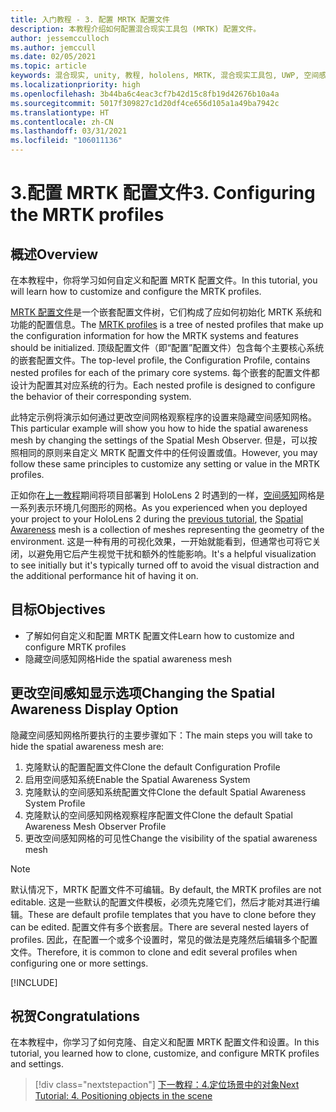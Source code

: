 ```yaml
---
title: 入门教程 - 3. 配置 MRTK 配置文件
description: 本教程介绍如何配置混合现实工具包 (MRTK) 配置文件。
author: jessemcculloch
ms.author: jemccull
ms.date: 02/05/2021
ms.topic: article
keywords: 混合现实, unity, 教程, hololens, MRTK, 混合现实工具包, UWP, 空间感知
ms.localizationpriority: high
ms.openlocfilehash: 3b44ba6c4eac3cf7b42d15c8fb19d42676b10a4a
ms.sourcegitcommit: 5017f309827c1d20df4ce656d105a1a49ba7942c
ms.translationtype: HT
ms.contentlocale: zh-CN
ms.lasthandoff: 03/31/2021
ms.locfileid: "106011136"
---
```

# <a name="3-configuring-the-mrtk-profiles"></a><span data-ttu-id="52966-105">3.配置 MRTK 配置文件</span><span class="sxs-lookup"><span data-stu-id="52966-105">3. Configuring the MRTK profiles</span></span>

## <a name="overview"></a><span data-ttu-id="52966-106">概述</span><span class="sxs-lookup"><span data-stu-id="52966-106">Overview</span></span>

<span data-ttu-id="52966-107">在本教程中，你将学习如何自定义和配置 MRTK 配置文件。</span><span class="sxs-lookup"><span data-stu-id="52966-107">In this tutorial, you will learn how to customize and configure the MRTK profiles.</span></span>

<span data-ttu-id="52966-108"><a href="/windows/mixed-reality/mrtk-unity/features/profiles/profiles.md" target="_blank">MRTK 配置文件</a>是一个嵌套配置文件树，它们构成了应如何初始化 MRTK 系统和功能的配置信息。</span><span class="sxs-lookup"><span data-stu-id="52966-108">The <a href="/windows/mixed-reality/mrtk-unity/features/profiles/profiles.md" target="_blank">MRTK profiles</a> is a tree of nested profiles that make up the configuration information for how the MRTK systems and features should be initialized.</span></span> <span data-ttu-id="52966-109">顶级配置文件（即“配置”配置文件）包含每个主要核心系统的嵌套配置文件。</span><span class="sxs-lookup"><span data-stu-id="52966-109">The top-level profile, the Configuration Profile, contains nested profiles for each of the primary core systems.</span></span> <span data-ttu-id="52966-110">每个嵌套的配置文件都设计为配置其对应系统的行为。</span><span class="sxs-lookup"><span data-stu-id="52966-110">Each nested profile is designed to configure the behavior of their corresponding system.</span></span>

<span data-ttu-id="52966-111">此特定示例将演示如何通过更改空间网格观察程序的设置来隐藏空间感知网格。</span><span class="sxs-lookup"><span data-stu-id="52966-111">This particular example will show you how to hide the spatial awareness mesh by changing the settings of the Spatial Mesh Observer.</span></span> <span data-ttu-id="52966-112">但是，可以按照相同的原则来自定义 MRTK 配置文件中的任何设置或值。</span><span class="sxs-lookup"><span data-stu-id="52966-112">However, you may follow these same principles to customize any setting or value in the MRTK profiles.</span></span>

<span data-ttu-id="52966-113">正如你在[上一教程](mr-learning-base-02.md#congratulations)期间将项目部署到 HoloLens 2 时遇到的一样，<a href="/windows/mixed-reality/mrtk-unity/features/spatial-awareness/spatial-awareness-getting-started.md" target="_blank">空间感知</a>网格是一系列表示环境几何图形的网格。</span><span class="sxs-lookup"><span data-stu-id="52966-113">As you experienced when you deployed your project to your HoloLens 2 during the [previous tutorial](mr-learning-base-02.md#congratulations), the <a href="/windows/mixed-reality/mrtk-unity/features/spatial-awareness/spatial-awareness-getting-started.md" target="_blank">Spatial Awareness</a> mesh is a collection of meshes representing the geometry of the environment.</span></span> <span data-ttu-id="52966-114">这是一种有用的可视化效果，一开始就能看到，但通常也可将它关闭，以避免用它后产生视觉干扰和额外的性能影响。</span><span class="sxs-lookup"><span data-stu-id="52966-114">It's a helpful visualization to see initially but it's typically turned off to avoid the visual distraction and the additional performance hit of having it on.</span></span>

## <a name="objectives"></a><span data-ttu-id="52966-115">目标</span><span class="sxs-lookup"><span data-stu-id="52966-115">Objectives</span></span>

* <span data-ttu-id="52966-116">了解如何自定义和配置 MRTK 配置文件</span><span class="sxs-lookup"><span data-stu-id="52966-116">Learn how to customize and configure MRTK profiles</span></span>
* <span data-ttu-id="52966-117">隐藏空间感知网格</span><span class="sxs-lookup"><span data-stu-id="52966-117">Hide the spatial awareness mesh</span></span>

## <a name="changing-the-spatial-awareness-display-option"></a><span data-ttu-id="52966-118">更改空间感知显示选项</span><span class="sxs-lookup"><span data-stu-id="52966-118">Changing the Spatial Awareness Display Option</span></span>

<span data-ttu-id="52966-119">隐藏空间感知网格所要执行的主要步骤如下：</span><span class="sxs-lookup"><span data-stu-id="52966-119">The main steps you will take to hide the spatial awareness mesh are:</span></span>

1. <span data-ttu-id="52966-120">克隆默认的配置配置文件</span><span class="sxs-lookup"><span data-stu-id="52966-120">Clone the default Configuration Profile</span></span>
2. <span data-ttu-id="52966-121">启用空间感知系统</span><span class="sxs-lookup"><span data-stu-id="52966-121">Enable the Spatial Awareness System</span></span>
3. <span data-ttu-id="52966-122">克隆默认的空间感知系统配置文件</span><span class="sxs-lookup"><span data-stu-id="52966-122">Clone the default Spatial Awareness System Profile</span></span>
4. <span data-ttu-id="52966-123">克隆默认的空间感知网格观察程序配置文件</span><span class="sxs-lookup"><span data-stu-id="52966-123">Clone the default Spatial Awareness Mesh Observer Profile</span></span>
5. <span data-ttu-id="52966-124">更改空间感知网格的可见性</span><span class="sxs-lookup"><span data-stu-id="52966-124">Change the visibility of the spatial awareness mesh</span></span>

> [!NOTE]
> <span data-ttu-id="52966-125">默认情况下，MRTK 配置文件不可编辑。</span><span class="sxs-lookup"><span data-stu-id="52966-125">By default, the MRTK profiles are not editable.</span></span> <span data-ttu-id="52966-126">这是一些默认的配置文件模板，必须先克隆它们，然后才能对其进行编辑。</span><span class="sxs-lookup"><span data-stu-id="52966-126">These are default profile templates that you have to clone before they can be edited.</span></span> <span data-ttu-id="52966-127">配置文件有多个嵌套层。</span><span class="sxs-lookup"><span data-stu-id="52966-127">There are several nested layers of profiles.</span></span> <span data-ttu-id="52966-128">因此，在配置一个或多个设置时，常见的做法是克隆然后编辑多个配置文件。</span><span class="sxs-lookup"><span data-stu-id="52966-128">Therefore, it is common to clone and edit several profiles when configuring one or more settings.</span></span>

[!INCLUDE[](includes/configuring-profile.md)]

## <a name="congratulations"></a><span data-ttu-id="52966-129">祝贺</span><span class="sxs-lookup"><span data-stu-id="52966-129">Congratulations</span></span>

<span data-ttu-id="52966-130">在本教程中，你学习了如何克隆、自定义和配置 MRTK 配置文件和设置。</span><span class="sxs-lookup"><span data-stu-id="52966-130">In this tutorial, you learned how to clone, customize, and configure MRTK profiles and settings.</span></span>

> [!div class="nextstepaction"]
> [<span data-ttu-id="52966-131">下一教程：4.定位场景中的对象</span><span class="sxs-lookup"><span data-stu-id="52966-131">Next Tutorial: 4. Positioning objects in the scene</span></span>](mr-learning-base-04.md)